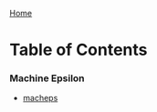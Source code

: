 <a href="PhilipNelson5.github.io">Home</a>
# Table of Contents

### Machine Epsilon
- [macheps](https://philipnelson5.github.io/class-projects/MATH5620_NumericalSolutionsOfDifferentialEquations/machineEpsilon/manual)
